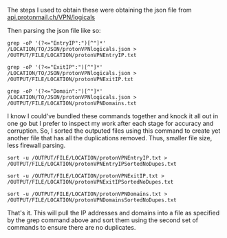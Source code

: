 The steps I used to obtain these were obtaining the json file from [api.protonmail.ch/VPN/logicals ](https://api.protonmail.ch/vpn/logicals)

Then parsing the json file like so:
```
grep -oP '(?<="EntryIP":")[^"]*' /LOCATION/TO/JSON/protonVPNlogicals.json > /OUTPUT/FILE/LOCATION/protonVPNEntryIP.txt
```
```
grep -oP '(?<="ExitIP":")[^"]*' /LOCATION/TO/JSON/protonVPNlogicals.json > /OUTPUT/FILE/LOCATION/protonVPNExitIP.txt
```
```
grep -oP '(?<="Domain":")[^"]*' /LOCATION/TO/JSON/protonVPNlogicals.json > /OUTPUT/FILE/LOCATION/protonVPNDomains.txt
```

I know I could've bundled these commands together and knock it all out in one go but I prefer to inspect my work after each stage for accuracy and corruption.
So, I sorted the outputed files using this command to create yet another file that has all the duplications removed. Thus, smaller file size, less firewall parsing.
```
sort -u /OUTPUT/FILE/LOCATION/protonVPNEntryIP.txt > /OUTPUT/FILE/LOCATION/protonVPNEntryIPSortedNoDupes.txt
```
```
sort -u /OUTPUT/FILE/LOCATION/protonVPNExitIP.txt > /OUTPUT/FILE/LOCATION/protonVPNExitIPSortedNoDupes.txt
```
```
sort -u /OUTPUT/FILE/LOCATION/protonVPNDomains.txt > /OUTPUT/FILE/LOCATION/protonVPNDomainsSortedNoDupes.txt
```

That's it.
This will pull the IP addresses and domains into a file as specified by the grep command above and sort them using the second set of commands to ensure there are no duplicates.
